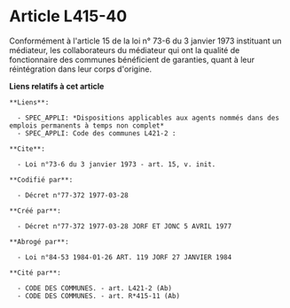 # Article L415-40

Conformément à l'article 15 de la loi n° 73-6 du 3 janvier 1973 instituant un médiateur, les collaborateurs du médiateur qui
ont la qualité de fonctionnaire des communes bénéficient de garanties, quant à leur réintégration dans leur corps d'origine.

**Liens relatifs à cet article**

	**Liens**:

	  - SPEC_APPLI: *Dispositions applicables aux agents nommés dans des emplois permanents à temps non complet*
	  - SPEC_APPLI: Code des communes L421-2 :

	**Cite**:

	  - Loi n°73-6 du 3 janvier 1973 - art. 15, v. init.

	**Codifié par**:

	  - Décret n°77-372 1977-03-28

	**Créé par**:

	  - Décret n°77-372 1977-03-28 JORF ET JONC 5 AVRIL 1977

	**Abrogé par**:

	  - Loi n°84-53 1984-01-26 ART. 119 JORF 27 JANVIER 1984

	**Cité par**:

	  - CODE DES COMMUNES. - art. L421-2 (Ab)
	  - CODE DES COMMUNES. - art. R*415-11 (Ab)
